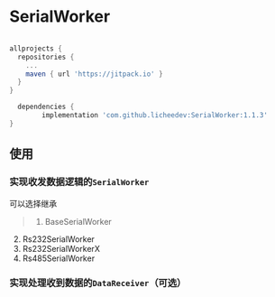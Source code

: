 # SerialWorker

```groovy

allprojects {
  repositories {
    ...
    maven { url 'https://jitpack.io' }
  }
}

  dependencies {
        implementation 'com.github.licheedev:SerialWorker:1.1.3'
}

```

## 使用
### 实现收发数据逻辑的`SerialWorker`
可以选择继承
> 1. BaseSerialWorker
2. Rs232SerialWorker
3. Rs232SerialWorkerX
4. Rs485SerialWorker

### 实现处理收到数据的`DataReceiver`（可选）
